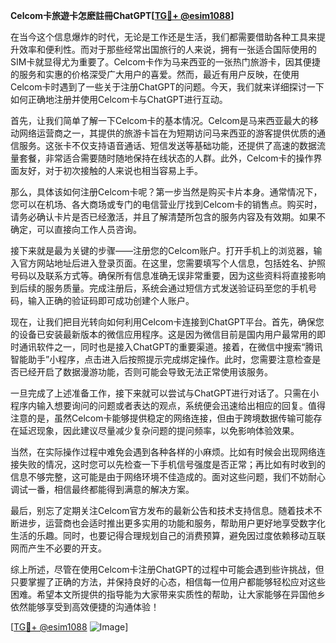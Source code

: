**Celcom卡旅遊卡怎麽註冊ChatGPT[[TG💪+ @esim1088](https://t.me/s/esim1088)]**

在当今这个信息爆炸的时代，无论是工作还是生活，我们都需要借助各种工具来提升效率和便利性。而对于那些经常出国旅行的人来说，拥有一张适合国际使用的SIM卡就显得尤为重要了。Celcom卡作为马来西亚的一张热门旅游卡，因其便捷的服务和实惠的价格深受广大用户的喜爱。然而，最近有用户反映，在使用Celcom卡时遇到了一些关于注册ChatGPT的问题。今天，我们就来详细探讨一下如何正确地注册并使用Celcom卡与ChatGPT进行互动。

首先，让我们简单了解一下Celcom卡的基本情况。Celcom是马来西亚最大的移动网络运营商之一，其提供的旅游卡旨在为短期访问马来西亚的游客提供优质的通信服务。这张卡不仅支持语音通话、短信发送等基础功能，还提供了高速的数据流量套餐，非常适合需要随时随地保持在线状态的人群。此外，Celcom卡的操作界面友好，对于初次接触的人来说也相当容易上手。

那么，具体该如何注册Celcom卡呢？第一步当然是购买卡片本身。通常情况下，您可以在机场、各大商场或专门的电信营业厅找到Celcom卡的销售点。购买时，请务必确认卡片是否已经激活，并且了解清楚所包含的服务内容及有效期。如果不确定，可以直接向工作人员咨询。

接下来就是最为关键的步骤——注册您的Celcom账户。打开手机上的浏览器，输入官方网站地址后进入登录页面。在这里，您需要填写个人信息，包括姓名、护照号码以及联系方式等。确保所有信息准确无误非常重要，因为这些资料将直接影响到后续的服务质量。完成注册后，系统会通过短信方式发送验证码至您的手机号码，输入正确的验证码即可成功创建个人账户。

现在，让我们把目光转向如何利用Celcom卡连接到ChatGPT平台。首先，确保您的设备已安装最新版本的微信应用程序。这是因为微信目前是国内用户最常用的即时通讯软件之一，同时也是接入ChatGPT的重要渠道。接着，在微信中搜索“腾讯智能助手”小程序，点击进入后按照提示完成绑定操作。此时，您需要注意检查是否已经开启了数据漫游功能，否则可能会导致无法正常使用该服务。

一旦完成了上述准备工作，接下来就可以尝试与ChatGPT进行对话了。只需在小程序内输入想要询问的问题或者表达的观点，系统便会迅速给出相应的回复。值得注意的是，虽然Celcom卡能够提供稳定的网络连接，但由于跨境数据传输可能存在延迟现象，因此建议尽量减少复杂问题的提问频率，以免影响体验效果。

当然，在实际操作过程中难免会遇到各种各样的小麻烦。比如有时候会出现网络连接失败的情况，这时您可以先检查一下手机信号强度是否正常；再比如有时收到的信息不够完整，这可能是由于网络环境不佳造成的。面对这些问题，我们不妨耐心调试一番，相信最终都能得到满意的解决方案。

最后，别忘了定期关注Celcom官方发布的最新公告和技术支持信息。随着技术不断进步，运营商也会适时推出更多实用的功能和服务，帮助用户更好地享受数字化生活的乐趣。同时，也要记得合理规划自己的消费预算，避免因过度依赖移动互联网而产生不必要的开支。

综上所述，尽管在使用Celcom卡注册ChatGPT的过程中可能会遇到些许挑战，但只要掌握了正确的方法，并保持良好的心态，相信每一位用户都能够轻松应对这些困难。希望本文所提供的指导能为大家带来实质性的帮助，让大家能够在异国他乡依然能够享受到高效便捷的沟通体验！

[[TG💪+ @esim1088](https://t.me/s/esim1088) ![Image](https://i.postimg.cc/4NQfJmqS/Snipaste-2025-05-13-00-14-12.png)]